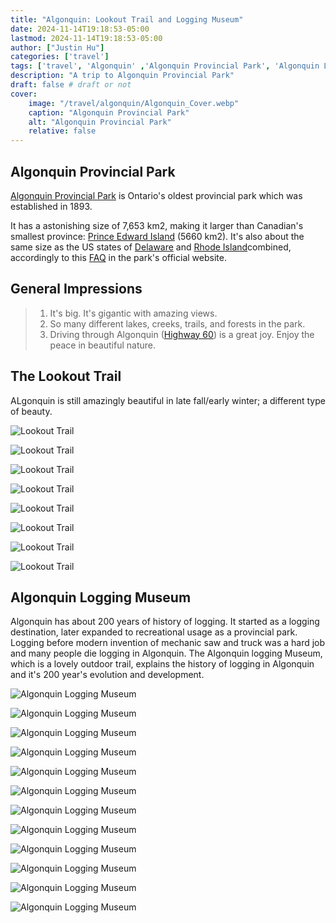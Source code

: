 ```yaml
---
title: "Algonquin: Lookout Trail and Logging Museum"
date: 2024-11-14T19:18:53-05:00
lastmod: 2024-11-14T19:18:53-05:00
author: ["Justin Hu"]
categories: ['travel']
tags: ['travel', 'Algonquin' ,'Algonquin Provincial Park', 'Algonquin Lookout Trail',  'Algonquin Logging Museum']
description: "A trip to Algonquin Provincial Park"
draft: false # draft or not
cover:
    image: "/travel/algonquin/Algonquin_Cover.webp"
    caption: "Algonquin Provincial Park"
    alt: "Algonquin Provincial Park"
    relative: false
---
```



## Algonquin Provincial Park

[Algonquin Provincial Park](https://en.wikipedia.org/wiki/Algonquin_Provincial_Park) is Ontario's oldest provincial park which was established in 1893.

It has a astonishing size of 7,653 km2, making it larger than Canadian's smallest province: [Prince Edward Island](https://en.wikipedia.org/wiki/Prince_Edward_Island) (5660 km2). It's also about the same size as the US states of [Delaware](https://en.wikipedia.org/wiki/Delaware) and [Rhode Island](https://en.wikipedia.org/wiki/Rhode_Island)combined, accordingly to this [FAQ](https://www.algonquinpark.on.ca/visit/general_park_info/faqs.php#:~:text=Q%3A%20How%20big%20is%20Algonquin,(1%2C045%20square%20miles)%20combined.) in the park's official website.

## General Impressions

> 1. It's big. It's gigantic with amazing views.
> 2. So many different lakes, creeks,  trails, and forests in the park.
> 3. Driving through Algonquin ([Highway 60](https://en.wikipedia.org/wiki/Ontario_Highway_60)) is a great joy. Enjoy the peace in beautiful nature.

## The Lookout Trail

ALgonquin is still amazingly beautiful in late fall/early winter; a different type of beauty.

![Lookout Trail](/travel/algonquin/lookout_trail_1.jpeg)

![Lookout Trail](/travel/algonquin/lookout_trail_2.jpeg)

![Lookout Trail](/travel/algonquin/lookout_trail_3.jpeg)

![Lookout Trail](/travel/algonquin/lookout_trail_4.jpeg)

![Lookout Trail](/travel/algonquin/lookout_trail_5.jpeg)

![Lookout Trail](/travel/algonquin/lookout_trail_6.jpeg)

![Lookout Trail](/travel/algonquin/lookout_trail_7.jpeg)

![Lookout Trail](/travel/algonquin/lookout_trail_8.jpeg)

## Algonquin Logging Museum

Algonquin has about 200 years of history of logging. It started as a logging destination, later expanded to recreational usage as a provincial park. Logging before modern invention of mechanic saw and truck was a hard job and many people die logging in Algonquin. The Algonquin logging Museum,  which is a lovely outdoor trail,  explains the history of logging in Algonquin and it's 200 year's evolution and development.

![Algonquin Logging Museum](/travel/algonquin/logging_museum_1.jpeg)

![Algonquin Logging Museum](/travel/algonquin/logging_museum_2.jpeg)

![Algonquin Logging Museum](/travel/algonquin/logging_museum_3.jpeg)

![Algonquin Logging Museum](/travel/algonquin/logging_museum_4.jpeg)

![Algonquin Logging Museum](/travel/algonquin/logging_museum_5.jpeg)

![Algonquin Logging Museum](/travel/algonquin/logging_museum_6.jpeg)

![Algonquin Logging Museum](/travel/algonquin/logging_museum_7.jpeg)

![Algonquin Logging Museum](/travel/algonquin/logging_museum_8.jpeg)

![Algonquin Logging Museum](/travel/algonquin/logging_museum_9.jpeg)

![Algonquin Logging Museum](/travel/algonquin/logging_museum_10.jpeg)

![Algonquin Logging Museum](/travel/algonquin/logging_museum_11.jpeg)

![Algonquin Logging Museum](/travel/algonquin/logging_museum_12.jpeg)
